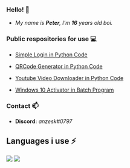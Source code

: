 ### Hello! 👋
- <i>My name is <b>Peter</b>, I'm <b>16</b> years old boi.</i>

### Public respositories for use 💻
- [Simple Login in Python Code](https://github.com/anzesk/SimpleLogin)

- [QRCode Generator in Python Code](https://github.com/anzesk/QRCodeGenerator)

- [Youtube Video Downloader in Python Code](https://github.com/anzesk/YoutubeDownloader)

- [Windows 10 Activator in Batch Program](https://github.com/anzesk/windows-10-activation-script)

### Contact 📫
- <b>Discord:</b> <i>anzesk#0797</i>

## Languages i use ⚡
<img src="https://github-readme-stats.vercel.app/api?username=anzesk&count_private=true&show_icons=true&theme=dark" /> 

<img src="https://github-readme-stats.vercel.app/api/top-langs/?username=anzesk&layout=compact&count_private=true&include_all_commits=true&hide_border=true&langs_count=10&theme=dark" />  
